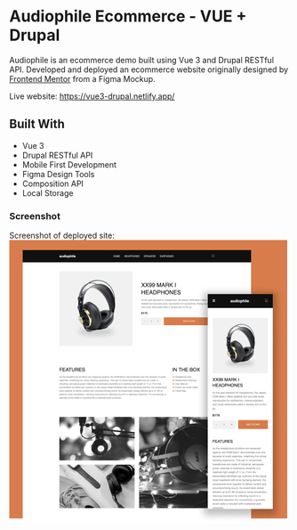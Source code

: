 # Audiophile Ecommerce - VUE + Drupal

Audiophile is an ecommerce demo built using Vue 3 and Drupal RESTful API. Developed and deployed an ecommerce website originally designed by [Frontend Mentor](https://www.frontendmentor.io/) from a Figma Mockup.

Live website: https://vue3-drupal.netlify.app/

## Built With

- Vue 3
- Drupal RESTful API
- Mobile First Development
- Figma Design Tools
- Composition API
- Local Storage

### Screenshot

Screenshot of deployed site:
![Screenshot](./public/audiophile_screenshots.jpg)
